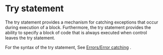 <div id="try-statement" class="section level1">

Try statement
=============

The try statement provides a mechanism for catching exceptions that
occur during execution of a block. Furthermore, the try statement
provides the ability to specify a block of code that is always executed
when control leaves the try statement.

For the syntax of the try statement, See [Errors/Error
catching](http://wiki.gnome.org/action/show/Projects/Vala/Manual/Export/Vala/Manual/Errors#Error_catching)
.

</div>
